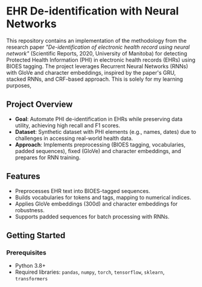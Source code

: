 # EHR De-identification with Neural Networks

This repository contains an implementation of the methodology from the research paper *"De-identification of electronic health record using neural network"* (Scientific Reports, 2020, University of Manitoba) for detecting Protected Health Information (PHI) in electronic health records (EHRs) using BIOES tagging. The project leverages Recurrent Neural Networks (RNNs) with GloVe and character embeddings, inspired by the paper's GRU, stacked RNNs, and CRF-based approach. This is solely for my learning purposes,

## Project Overview

- **Goal**: Automate PHI de-identification in EHRs while preserving data utility, achieving high recall and F1 scores.
- **Dataset**: Synthetic dataset with PHI elements (e.g., names, dates) due to challenges in accessing real-world health data.
- **Approach**: Implements preprocessing (BIOES tagging, vocabularies, padded sequences), fixed (GloVe) and character embeddings, and prepares for RNN training.

## Features
- Preprocesses EHR text into BIOES-tagged sequences.
- Builds vocabularies for tokens and tags, mapping to numerical indices.
- Applies GloVe embeddings (300d) and character embeddings for robustness.
- Supports padded sequences for batch processing with RNNs.

## Getting Started

### Prerequisites
- Python 3.8+
- Required libraries: `pandas`, `numpy`, `torch`, `tensorflow`, `sklearn`, `transformers`
